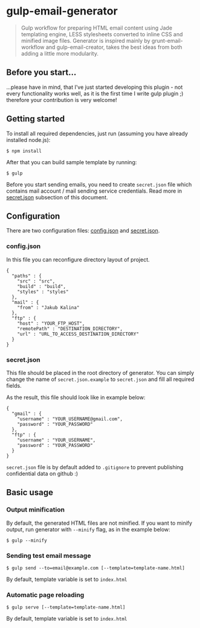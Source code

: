 # gulp-email-generator
> Gulp workflow for preparing HTML email content using Jade templating engine, LESS stylesheets converted to inline CSS and minified image files. Generator is inspired mainly by grunt-email-workflow and gulp-email-creator, takes the best ideas from both adding a little more modularity.

## Before you start...
...please have in mind, that I've just started developing this plugin - not every functionality works well, as it is the first time I write gulp plugin ;) therefore your contribution is very welcome!


## Getting started

To install all required dependencies, just run (assuming you have already installed node.js):

```
$ npm install
```

After that you can build sample template by running:

```
$ gulp
```

Before you start sending emails, you need to create ```secret.json``` file which contains mail account / mail sending service credentials. 
Read more in [secret.json](#secret.json) subsection of this document.  

## Configuration

There are two configuration files: [config.json](#config.json) and [secret.json](#secret.json).

### config.json

In this file you can reconfigure directory layout of project.

```
{
  "paths" : {
    "src" : "src",
    "build" : "build",
    "styles" : "styles"
  },
  "mail" : {
    "from" : "Jakub Kalina"
  },
  "ftp" : {
    "host" : "YOUR_FTP_HOST",
    "remotePath" : "DESTINATION_DIRECTORY",
    "url" : "URL_TO_ACCESS_DESTINATION_DIRECTORY"
  }
}
```

### secret.json

This file should be placed in the root directory of generator. You can simply change the name of ```secret.json.example``` to ```secret.json``` and fill all required fields.

As the result, this file should look like in example below:

```
{
  "gmail" : {
    "username" : "YOUR_USERNAME@gmail.com",
    "password" : "YOUR_PASSWORD"
  },
  "ftp" : {
    "username" : "YOUR_USERNAME",
    "password" : "YOUR_PASSWORD"
  }
}
```

```secret.json``` file is by default added to ```.gitignore``` to prevent publishing confidential data on github :) 


## Basic usage

### Output minification
By default, the generated HTML files are not minified. If you want to minify output, run generator with ```--minify``` flag, as in the example below:

```
$ gulp --minify
```

### Sending test email message

```
$ gulp send --to=email@example.com [--template=template-name.html]
```
By default, template variable is set to `index.html`

### Automatic page reloading

```
$ gulp serve [--template=template-name.html]
```

By default, template variable is set to `index.html`